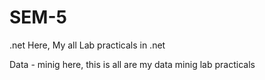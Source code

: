 # SEM-5

.net 
Here,
  My all Lab practicals in .net


Data - minig
here,
this is all are my data minig lab practicals
